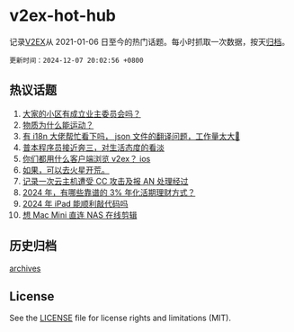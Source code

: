 # v2ex-hot-hub

 记录[V2EX](https://www.v2ex.com/)从 2021-01-06 日至今的热门话题。每小时抓取一次数据，按天[归档](archives)。

`更新时间：2024-12-07 20:02:56 +0800`

## 热议话题

1. [大家的小区有成立业主委员会吗？](https://www.v2ex.com/t/1095678)
1. [物质为什么能运动？](https://www.v2ex.com/t/1095649)
1. [有 i18n 大佬帮忙看下吗， json 文件的翻译问题，工作量太大🤪](https://www.v2ex.com/t/1095668)
1. [普本程序员接近奔三，对生活态度的看淡](https://www.v2ex.com/t/1095663)
1. [你们都用什么客户端浏览 v2ex？ ios](https://www.v2ex.com/t/1095740)
1. [如果，可以去火星开荒。](https://www.v2ex.com/t/1095688)
1. [记录一次云主机遭受 CC 攻击及报 AN 处理经过](https://www.v2ex.com/t/1095652)
1. [2024 年，有哪些靠谱的 3% 年化活期理财方式？](https://www.v2ex.com/t/1095698)
1. [2024 年 iPad 能顺利敲代码吗](https://www.v2ex.com/t/1095675)
1. [想 Mac Mini 直连 NAS 在线剪辑](https://www.v2ex.com/t/1095650)

## 历史归档

[archives](archives)

## License

See the [LICENSE](LICENSE) file for license rights and limitations (MIT).
